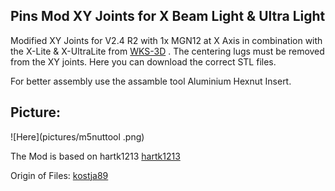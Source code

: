 <h2>Pins Mod XY Joints for X Beam Light & Ultra Light</h2>

Modified XY Joints for V2.4 R2 with 1x MGN12 at X Axis in combination with the X-Lite & X-UltraLite from [WKS-3D](https://wks-3d.de/) .
The centering lugs must be removed from the XY joints. Here you can download the correct STL files.

For better assembly use the assamble tool Aluminium Hexnut Insert.
## Picture:
![Here](pictures/m5nuttool .png)

The Mod is based on hartk1213 
[hartk1213](https://github.com/hartk1213/MISC/tree/main/Voron%20Mods/Voron%202-Trident/2.4/Voron2.4_Trident_Pins_Mod)

Origin of Files:
[kostja89](https://github.com/kostja89/WKS-3D)	

